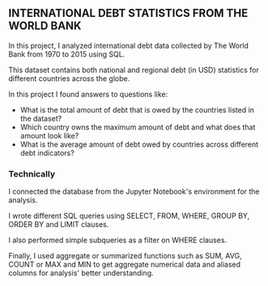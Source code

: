## INTERNATIONAL DEBT STATISTICS FROM THE WORLD BANK

In this project, I analyzed international debt data collected by The World Bank from 1970 to 2015 using SQL. 

This dataset contains both national and regional debt (in USD) statistics for different countries across the globe.

In this project I found answers to questions like:

- What is the total amount of debt that is owed by the countries listed in the dataset?
- Which country owns the maximum amount of debt and what does that amount look like?
- What is the average amount of debt owed by countries across different debt indicators?

### Technically 

I connected the database from the Jupyter Notebook's environment for the analysis. 

I wrote different SQL queries using SELECT, FROM, WHERE, GROUP BY, ORDER BY and LIMIT clauses. 

I also performed simple subqueries as a filter on WHERE clauses. 

Finally, I used aggregate or summarized functions such as SUM, AVG, COUNT or MAX and MIN to get aggregate numerical data and aliased columns for analysis' better understanding. 
